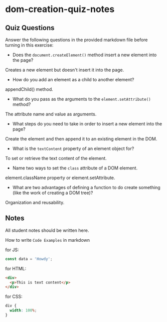 # dom-creation-quiz-notes

## Quiz Questions

Answer the following questions in the provided markdown file before turning in this exercise:

- Does the `document.createElement()` method insert a new element into the page?

Creates a new element but doesn't insert it into the page.

- How do you add an element as a child to another element?

appendChild() method.

- What do you pass as the arguments to the `element.setAttribute()` method?

The attribute name and value as arguments.

- What steps do you need to take in order to insert a new element into the page?

Create the element and then append it to an existing element in the DOM.

- What is the `textContent` property of an element object for?

To set or retrieve the text content of the element.

- Name two ways to set the `class` attribute of a DOM element.

element.className property or element.setAttribute.

- What are two advantages of defining a function to do create something (like the work of creating a DOM tree)?

Organization and reusability.

## Notes

All student notes should be written here.

How to write `Code Examples` in markdown

for JS:

```javascript
const data = 'Howdy';
```

for HTML:

```html
<div>
  <p>This is text content</p>
</div>
```

for CSS:

```css
div {
  width: 100%;
}
```
